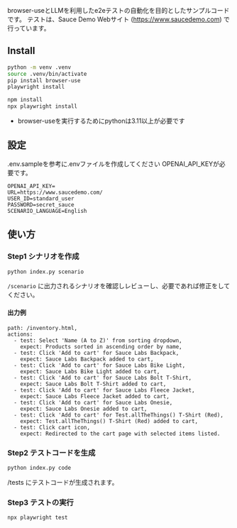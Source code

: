 browser-useとLLMを利用したe2eテストの自動化を目的としたサンプルコードです。
テストは、Sauce Demo Webサイト (https://www.saucedemo.com) で行っています。

## Install

```bash
python -m venv .venv
source .venv/bin/activate
pip install browser-use
playwright install

npm install
npx playwright install
```

* browser-useを実行するためにpythonは3.11以上が必要です

## 設定
.env.sampleを参考に.envファイルを作成してください
OPENAI_API_KEYが必要です。

```
OPENAI_API_KEY=
URL=https://www.saucedemo.com/
USER_ID=standard_user
PASSWORD=secret_sauce
SCENARIO_LANGUAGE=English
```

## 使い方
### Step1 シナリオを作成

```bash
python index.py scenario
```

`/scenario` に出力されるシナリオを確認しレビューし、必要であれば修正をしてください。

#### 出力例

```
path: /inventory.html,
actions:
  - test: Select 'Name (A to Z)' from sorting dropdown,
    expect: Products sorted in ascending order by name,
  - test: Click 'Add to cart' for Sauce Labs Backpack,
    expect: Sauce Labs Backpack added to cart,
  - test: Click 'Add to cart' for Sauce Labs Bike Light,
    expect: Sauce Labs Bike Light added to cart,
  - test: Click 'Add to cart' for Sauce Labs Bolt T-Shirt,
    expect: Sauce Labs Bolt T-Shirt added to cart,
  - test: Click 'Add to cart' for Sauce Labs Fleece Jacket,
    expect: Sauce Labs Fleece Jacket added to cart,
  - test: Click 'Add to cart' for Sauce Labs Onesie,
    expect: Sauce Labs Onesie added to cart,
  - test: Click 'Add to cart' for Test.allTheThings() T-Shirt (Red),
    expect: Test.allTheThings() T-Shirt (Red) added to cart,
  - test: Click cart icon,
    expect: Redirected to the cart page with selected items listed.
```

### Step2 テストコードを生成

```bash
python index.py code
```

/tests にテストコードが生成されます。

### Step3 テストの実行

```bash
npx playwright test
```
